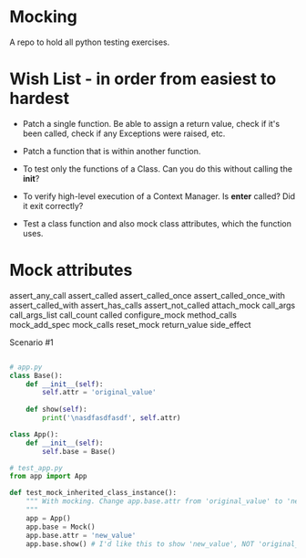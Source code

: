# Mocking
A repo to hold all python testing exercises.

# Wish List - in order from easiest to hardest
* Patch a single function.
  Be able to assign a return value, check if it's been called, check
  if any Exceptions were raised, etc.
* Patch a function that is within another function.
* To test only the functions of a Class.
  Can you do this without calling the __init__?

* To verify high-level execution of a Context Manager.
  Is __enter__ called? Did it exit correctly?

* Test a class function and also mock class attributes, which the function uses.

# Mock attributes
assert_any_call
assert_called
assert_called_once
assert_called_once_with
assert_called_with
assert_has_calls
assert_not_called
attach_mock
call_args
call_args_list
call_count
called
configure_mock
method_calls
mock_add_spec
mock_calls
reset_mock
return_value
side_effect

Scenario #1

```python

# app.py
class Base():
    def __init__(self):
        self.attr = 'original_value'
        
    def show(self):
        print('\nasdfasdfasdf', self.attr)        

class App():
    def __init__(self):  
        self.base = Base()

# test_app.py
from app import App

def test_mock_inherited_class_instance():
    """ With mocking. Change app.base.attr from 'original_value' to 'new_value'.
    """
    app = App()
    app.base = Mock()
    app.base.attr = 'new_value'
    app.base.show() # I'd like this to show 'new_value', NOT 'original_value'

```
